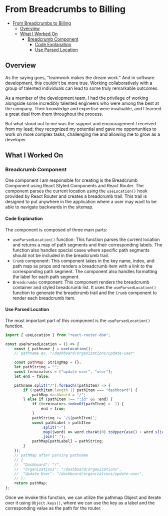 # From Breadcrumbs to Billing

- [From Breadcrumbs to Billing](#from-breadcrumbs-to-billing)
  - [Overview](#overview)
  - [What I Worked On](#what-i-worked-on)
    - [Breadcrumb Component](#breadcrumb-component)
      - [Code Explanation](#code-explanation)
      - [Use Parsed Location](#use-parsed-location)

## Overview

As the saying goes, "teamwork makes the dream work." And in software development, this couldn't be more true. Working collaboratively with a group of talented individuals can lead to some truly remarkable outcomes.

As a member of the development team, I had the privilege of working alongside some incredibly talented engineers who were among the best at the company. Their knowledge and expertise were invaluable, and I learned a great deal from them throughout the process.

But what stood out to me was the support and encouragement I received from my lead; they recognized my potential and gave me opportunities to work on more complex tasks, challenging me and allowing me to grow as a developer.

## What I Worked On

### Breadcrumb Component

One component I am responsible for creating is the Breadcrumb Component using React Styled Components and React Router. The component parses the current location using the `useLocation()` hook provided by React Router and creates a breadcrumb trail. This trail is designed to put anywhere in the application where a user may want to be able to navigate backwards in the sitemap.

#### Code Explanation

The component is composed of three main parts:

- `useParsedLocation()` function: This function parses the current location and returns a map of path segments and their corresponding labels. The function also handles special cases where specific path segments should not be included in the breadcrumb trail.
- `Crumb` component: This component takes in the key name, index, and path map as props and renders a breadcrumb item with a link to the corresponding path segment. The component also handles formatting the label for each path segment.
- `Breadcrumbs` component: This component renders the breadcrumb container and styled breadcrumb list. It uses the `useParsedLocation()` function to generate the breadcrumb trail and the `Crumb` component to render each breadcrumb item.

#### Use Parsed Location

The most important part of this component is the `useParsedLocation()` function.

```js
import { useLocation } from "react-router-dom";

const useParsedLocation = () => {
	const { pathname } = useLocation();
	// pathname ex. "/dashboard/organizations/update-user"

	const pathMap: StringMap = {};
	let pathString = "";
	const terminators = ["update-user", "user"];
	let end = false;

	pathname.split("/").forEach((pathItem) => {
		if (!pathItem.length || pathItem === "dashboard") {
			pathMap.dashboard = "/";
		} else if (pathItem !== ":id" && !end) {
			if (terminators.indexOf(pathItem) > -1) {
				end = true;
			}
			pathString += `/${pathItem}`;
			const pathLabel = pathItem
				.split("-")
				.map((word) => word.charAt(0).toUpperCase() + word.slice(1))
				.join(" ");
			pathMap[pathLabel] = pathString;
		}
	});
	// pathMap after parsing pathname
	// {
	//	"Dashboard": "/",
	//	"Organizations": "/dashboard/organizations",
	//	"Update User": "/dashboard/organizations/update-user",
	// };
	return pathMap;
};
```

Once we invoke this function, we can utilize the pathmap Object and iterate over it using `Object.keys()`, where we can use the key as a label and the corresponding value as the path for the router.

